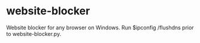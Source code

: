 # website-blocker
Website blocker for any browser on Windows. Run $ipconfig /flushdns prior to website-blocker.py.
